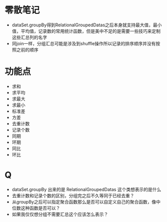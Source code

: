 # 零散笔记
+ dataSet.groupBy得到RelationalGroupedDatas之后本身就支持最大值，最小值，平均值，记录数的常用统计函数，但是美中不足的是需要一些技巧来定制这些汇总列的名字
+ 同join一样，分组汇总可能是涉及到shuffle操作所以记录的排序顺序并没有按照之前的顺序

# 功能点
+ 求和
+ 求平均
+ 求最大
+ 求最小
+ 标准差
+ 方差
+ 去重计数
+ 记录个数
+ 同期
+ 环期
+ 同比
+ 环比

# Q
+ dataSet.groupBy 出来的是 RelationalGroupedDatas 这个类想表示的是什么
+ 去重计数和记录个数的区别，分组完之后不久等同于已经去重？
+ 从groupBy之后可以指定聚合函数那么是否可以自定义自己的聚合函数，像中位数这种函数是否可以？
+ 如果我仅仅想分组不需要汇总这个应该怎么表示？